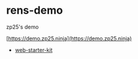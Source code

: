 rens-demo
=========

zp25's demo

[https://demo.zp25.ninja](https://demo.zp25.ninja)

+ [web-starter-kit](https://github.com/google/web-starter-kit "web-starter-kit")
